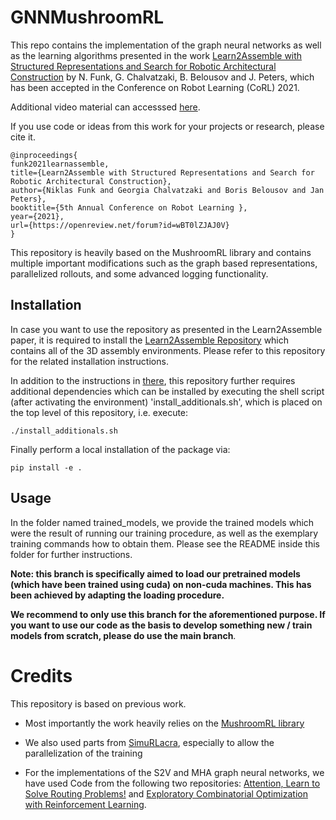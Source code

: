 # GNNMushroomRL

This repo contains the implementation of the graph neural networks as well
as the learning algorithms presented in the work 
[Learn2Assemble with Structured Representations and Search for Robotic Architectural Construction](https://sites.google.com/view/learn2assemble) by N. Funk, G. Chalvatzaki, B. Belousov and J. Peters, which has been accepted in the Conference on Robot Learning (CoRL) 2021.

Additional video material can accesssed [here](https://sites.google.com/view/learn2assemble).

If you use code or ideas from this work for your projects or research, please cite it.

```
@inproceedings{
funk2021learnassemble,
title={Learn2Assemble with Structured Representations and Search for Robotic Architectural Construction},
author={Niklas Funk and Georgia Chalvatzaki and Boris Belousov and Jan Peters},
booktitle={5th Annual Conference on Robot Learning },
year={2021},
url={https://openreview.net/forum?id=wBT0lZJAJ0V}
}
```

This repository is heavily based on the MushroomRL library and contains multiple important modifications
such as the graph based representations, parallelized rollouts, and
some advanced logging functionality.

## Installation

In case you want to use the repository as presented in the Learn2Assemble paper, it is required to install the 
[Learn2Assemble Repository](https://github.com/nifunk/learn2assemble) which contains all of the 3D assembly environments.
Please refer to this repository for the related installation instructions.

In addition to the instructions in [there](https://github.com/nifunk/learn2assemble), this repository further requires 
additional dependencies which can be installed by executing the shell script (after activating the environment)
'install_additionals.sh', which is placed on the top level of this repository, i.e. execute:

```
./install_additionals.sh
```

Finally perform a local installation of the package via:

```
pip install -e .
```

## Usage

In the folder named trained_models, we provide the trained models which were the result of running our training procedure,
as well as the exemplary training commands how to obtain them.
Please see the README inside this folder for further instructions.

**Note: this branch is specifically aimed to load our pretrained models (which have been trained using cuda) on non-cuda
machines. This has been achieved by adapting the loading procedure.**

**We recommend to only use this branch for the aforementioned purpose. If you want to use our code as the basis to 
develop something new / train models from scratch, please do use the main branch**.

# Credits

This repository is based on previous work.

* Most importantly the work heavily relies on the [MushroomRL library](https://github.com/MushroomRL/mushroom-rl)

* We also used parts from [SimuRLacra](https://github.com/famura/SimuRLacra), especially to allow the parallelization
of the training

* For the implementations of the S2V and MHA graph neural networks, we have
used Code from the following two repositories: [Attention, Learn to Solve Routing Problems!](https://github.com/wouterkool/attention-learn-to-route) 
and [Exploratory Combinatorial Optimization with Reinforcement Learning](https://github.com/tomdbar/eco-dqn).
